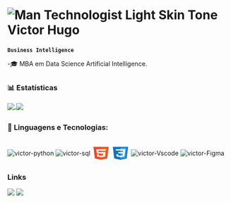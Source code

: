 # <img src="https://raw.githubusercontent.com/Tarikul-Islam-Anik/Animated-Fluent-Emojis/master/Emojis/People%20with%20professions/Man%20Technologist%20Light%20Skin%20Tone.png" alt="Man Technologist Light Skin Tone" width="25" height="25" /> Victor Hugo

**`Business Intelligence `**

-🎓 MBA em Data Science Artificial Intelligence.



##
### 📊 Estatísticas

<a href="https://github.com/anuraghazra/github-readme-stats">
  <img align="center" src="https://github-readme-stats.vercel.app/api?username=VictorHFCosta&show_icons=true&cache_seconds=86400&theme=gotham&locale=pt-br" />
</a>
<a href="https://github.com/anuraghazra/convoychat">
  <img align="center" src="https://github-readme-stats.vercel.app/api/top-langs/?username=VictorHFCosta&layout=compact&locale=pt-br"  />
</a>

##

### 🤖 Linguagens e Tecnologias:

<div style="display: inline_block"><br> 
  <img align="center" alt="victor-python" height="30" width="40" margin-top="10" src="https://cdn.jsdelivr.net/gh/devicons/devicon@latest/icons/python/python-original.svg">
  <img align="center" alt="victor-sql" height="30" width="40" margin-top="10" src="https://cdn.jsdelivr.net/gh/devicons/devicon@latest/icons/mysql/mysql-original.svg">
  <img align="center" alt="victor-HTML" height="30" width="40" margin-top="10" src="https://raw.githubusercontent.com/devicons/devicon/master/icons/html5/html5-original.svg">
  <img align="center" alt="victor-CSS" height="30" width="40" margin-top="10" src="https://raw.githubusercontent.com/devicons/devicon/master/icons/css3/css3-original.svg">
  <img align="center" alt="victor-Vscode" height="30" width="40" margin-top="10" src="https://cdn.jsdelivr.net/gh/devicons/devicon/icons/vscode/vscode-original.svg" />
  <img align="center" alt="victor-Figma" height="30" width="40" margin-top="10" src="https://cdn.jsdelivr.net/gh/devicons/devicon/icons/git/git-original.svg" />
</div>  

## 

### Links

<div> 
  <a href = "mailto:victor35682@hotmail.com"><img src="https://img.shields.io/badge/-Gmail-%23333?style=for-the-badge&logo=gmail&logoColor=white" target="_blank"></a>
  <a href="https://www.linkedin.com/in/victor-hugo-ferreira/" target="_blank"><img src="https://img.shields.io/badge/-LinkedIn-%230077B5?style=for-the-badge&logo=linkedin&logoColor=white" target="_blank"></a> 
 
</div>
